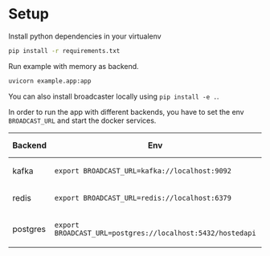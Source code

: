 # Setup

Install python dependencies in your virtualenv

```bash
pip install -r requirements.txt
```

Run example with memory as backend.

```bash
uvicorn example.app:app
```

You can also install broadcaster locally using `pip install -e .`.

In order to run the app with different backends, you have to set the env
`BROADCAST_URL` and start the docker services.

| Backend  | Env                                                        | Service command              |
| -------- | ---------------------------------------------------------- | ---------------------------- |
| kafka    | `export BROADCAST_URL=kafka://localhost:9092`              | `docker-compose up kafka`    |
| redis    | `export BROADCAST_URL=redis://localhost:6379`              | `docker-compose up redis`    |
| postgres | `export BROADCAST_URL=postgres://localhost:5432/hostedapi` | `docker-compose up postgres` |
